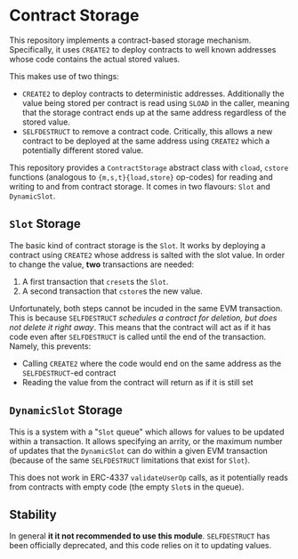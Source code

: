 # Contract Storage

This repository implements a contract-based storage mechanism. Specifically, it
uses `CREATE2` to deploy contracts to well known addresses whose code contains
the actual stored values.

This makes use of two things:
- `CREATE2` to deploy contracts to deterministic addresses. Additionally the
  value being stored per contract is read using `SLOAD` in the caller, meaning
  that the storage contract ends up at the same address regardless of the
  stored value.
- `SELFDESTRUCT` to remove a contract code. Critically, this allows a new
  contract to be deployed at the same address using `CREATE2` which a
  potentially different stored value.

This repository provides a `ContractStorage` abstract class with `cload`,
`cstore` functions (analogous to `{m,s,t}{load,store}` op-codes) for reading and
writing to and from contract storage. It comes in two flavours: `Slot` and
`DynamicSlot`.

## `Slot` Storage

The basic kind of contract storage is the `Slot`. It works by deploying a
contract using `CREATE2` whose address is salted with the slot value. In order
to change the value, **two** transactions are needed:

1. A first transaction that `creset`s the `Slot`.
2. A second transaction that `cstore`s the new value.

Unfortunately, both steps cannot be incuded in the same EVM transaction. This is
because `SELFDESTRUCT` _schedules a contract for deletion, but does not delete
it right away_. This means that the contract will act as if it has code even
after `SELFDESTRUCT` is called until the end of the transaction. Namely, this
prevents:

- Calling `CREATE2` where the code would end on the same address as the
  `SELFDESTRUCT`-ed contract
- Reading the value from the contract will return as if it is still set

## `DynamicSlot` Storage

This is a system with a "`Slot` queue" which allows for values to be updated
within a transaction. It allows specifying an arrity, or the maximum number of
updates that the `DynamicSlot` can do within a given EVM transaction (because
of the same `SELFDESTRUCT` limitations that exist for `Slot`).

This does not work in ERC-4337 `validateUserOp` calls, as it potentially reads
from contracts with empty code (the empty `Slot`s in the queue).

## Stability

In general **it it not recommended to use this module**. `SELFDESTRUCT` has been
officially deprecated, and this code relies on it to updating values.
